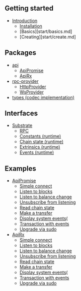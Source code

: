 ## Getting started

- [Introduction](start/README.md)
  - [Installation](start/install.md)
  - [Basics][start/basics.md]
  - [Creating][start/create.md]

## Packages

- [api](api/README.md)
  - [ApiPromise](api/classes/_promise_index_.apipromise.md)
  - [ApiRx](api/classes/_rx_index_.apirx.md)
- [rpc-provider](rpc-provider/README.md)
  - [HttpProvider](rpc-provider/classes/_http_index_.httpprovider.md)
  - [WsProvider](rpc-provider/classes/_ws_index_.wsprovider.md)
- [types (codec implementation)](types/README.md)

## Interfaces

- [Substrate](substrate/README.md)
  - [RPC](substrate/rpc.md)
  - [Constants (runtime)](substrate/constants.md)
  - [Chain state (runtime)](substrate/storage.md)
  - [Extrinsics (runtime)](substrate/extrinsics.md)
  - [Events (runtime)](substrate/events.md)

## Examples

- [ApiPromise](examples/promise/README.md)
  - [Simple connect](examples/promise/01_simple_connect/README.md)
  - [Listen to blocks](examples/promise/02_listen_to_blocks/README.md)
  - [Listen to balance change](examples/promise/03_listen_to_balance_change/README.md)
  - [Unsubscribe from listening](examples/promise/04_unsubscribe/README.md)
  - [Read chain state](examples/promise/05_read_storage/README.md)
  - [Make a transfer](examples/promise/06_make_transfer/README.md)
  - [Display system events](examples/promise/08_system_events/README.md)(
  - [Transaction with events](examples/promise/09_transfer_events/README.md)
  - [Upgrade via sudo](examples/promise/10_upgrade_chain/README.md)
- [ApiRx](examples/rx/README.md)
  - [Simple connect](examples/rx/01_simple_connect/README.md)
  - [Listen to blocks](examples/rx/02_listen_to_blocks/README.md)
  - [Listen to balance change](examples/rx/03_listen_to_balance_change/README.md)
  - [Unsubscribe from listening](examples/rx/04_unsubscribe/README.md)
  - [Read chain state](examples/rx/05_read_storage/README.md)
  - [Make a transfer](examples/rx/06_make_transfer/README.md)
  - [Display system events](examples/rx/08_system_events/README.md)(
  - [Transaction with events](examples/rx/09_transfer_events/README.md)
  - [Upgrade via sudo](examples/rx/10_upgrade_chain/README.md)
